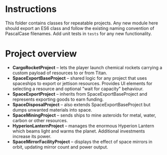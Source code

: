 # Instructions
This folder contains classes for repeatable projects. Any new module here should export an ES6 class and follow the existing naming convention of PascalCase filenames. Add unit tests in `tests` for any new functionality.

# Project overview
- **CargoRocketProject** – lets the player launch chemical rockets carrying a custom payload of resources to or from Titan.
- **SpaceExportBaseProject** – shared logic for any project that uses spaceships to export or jettison resources. Provides UI elements for selecting a resource and optional "wait for capacity" behaviour.
- **SpaceExportProject** – inherits from SpaceExportBaseProject and represents exporting goods to earn funding.
- **SpaceDisposalProject** – also extends SpaceExportBaseProject but dumps unwanted materials into space.
- **SpaceMiningProject** – sends ships to mine asteroids for metal, water, carbon or other resources.
- **HyperionLanternProject** – manages the enormous Hyperion Lantern which beams light and warms the planet. Additional investments increase its power.
- **SpaceMirrorFacilityProject** – displays the effect of space mirrors in orbit, updating mirror count and power output.
